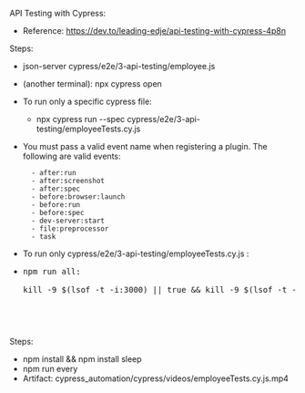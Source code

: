 API Testing with Cypress:

- Reference: https://dev.to/leading-edje/api-testing-with-cypress-4p8n

Steps:

- json-server cypress/e2e/3-api-testing/employee.js
- (another terminal): npx cypress open

- To run only a specific cypress file:

  - npx cypress run --spec cypress/e2e/3-api-testing/employeeTests.cy.js

- You must pass a valid event name when registering a plugin.
  The following are valid events:

        - after:run
        - after:screenshot
        - after:spec
        - before:browser:launch
        - before:run
        - before:spec
        - dev-server:start
        - file:preprocessor
        - task

- To run only cypress/e2e/3-api-testing/employeeTests.cy.js :
- <pre>
  npm run all: 
  
  kill -9 $(lsof -t -i:3000) || true && kill -9 $(lsof -t -i:3001) || true && json-server cypress/e2e/3-api-testing/employee.js & node cypress/e2e/3-api-testing/express_.js & npx cypress run --spec cypress/e2e/3-api-testing/employeeTests.cy.js
  <pre>


Steps:
- npm install && npm install sleep
- npm run every
- Artifact: cypress_automation/cypress/videos/employeeTests.cy.js.mp4